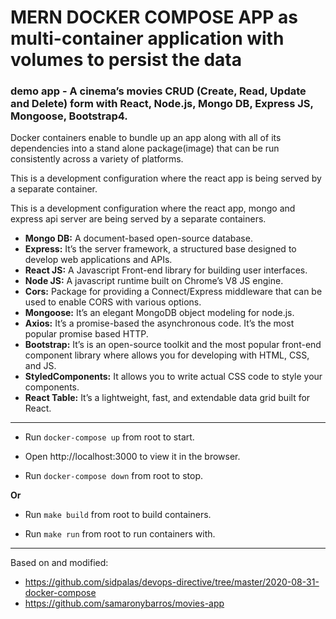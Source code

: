 # MERN DOCKER COMPOSE APP as multi-container application with volumes to persist the data

### demo app - A cinema’s movies CRUD (Create, Read, Update and Delete) form with React, Node.js, Mongo DB, Express JS, Mongoose, Bootstrap4.

Docker containers enable to bundle up an app along with all of its dependencies into a stand alone package(image) that can be run consistently across a variety of platforms.
 
This is a development configuration where the react app is being served by a separate container.


This is a development configuration where the react app, mongo and express api server are being served by a separate containers. 


* **Mongo DB:** A document-based open-source database.
* **Express:** It’s the server framework, a structured base designed to develop web applications and APIs.
* **React JS:** A Javascript Front-end library for building user interfaces.
* **Node JS:** A javascript runtime built on Chrome’s V8 JS engine.
* **Cors:** Package for providing a Connect/Express middleware that can be used to enable CORS with various options.
* **Mongoose:** It’s an elegant MongoDB object modeling for node.js.
* **Axios:** It’s a promise-based the asynchronous code. It’s the most popular promise based HTTP.
* **Bootstrap:** It’s is an open-source toolkit and the most popular front-end component library where allows you for developing with HTML, CSS, and JS.
* **StyledComponents:** It allows you to write actual CSS code to style your components.
* **React Table:** It’s a lightweight, fast, and extendable data grid built for React.


---

* Run `docker-compose up` from root to start.

* Open http://localhost:3000 to view it in the browser.

* Run `docker-compose down` from root to stop.

**Or**

* Run `make build` from root to build containers.

* Run `make run` from root to run containers with.

---
Based on and modified: 

* https://github.com/sidpalas/devops-directive/tree/master/2020-08-31-docker-compose
* https://github.com/samaronybarros/movies-app
